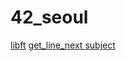 # 42_seoul
[libft](https://github.com/moon9ua/42_seoul/wiki/libft)
[get_line_next subject](https://github.com/moon9ua/42_seoul/wiki/Get_next_line-%EA%B0%9C%EC%9A%94)
